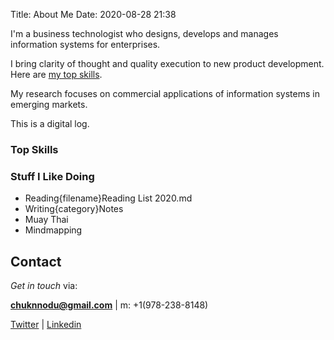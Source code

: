 Title: About Me
Date: 2020-08-28 21:38

I'm a business technologist who designs, develops and manages 
information systems for enterprises. 

I bring clarity of thought and quality execution to new product development. 
Here are [my top skills](https://secure.plum.io/p/o93Pr7IyMGN98jHG9suN5A).

My research focuses on commercial applications of information systems in emerging markets.

This is a digital log. 

### Top Skills



### Stuff I Like Doing
- Reading{filename}Reading List 2020.md
- Writing{category}Notes
- Muay Thai
- Mindmapping

## Contact

_Get in touch_ via: 

 **[chuknnodu@gmail.com](mailto:chuknnodu@gmail.com)** |  m: +1(978-238-8148) 

[Twitter](https://www.twitter.com/geoponge) | [Linkedin](https://www.linkedin/in/chunnodu)